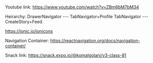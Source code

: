 Youtube link:
https://www.youtube.com/watch?v=ZBm6bM7bM34

Heirarchy:
DrawerNavigator --- TabNavigator+Profile
TabNavigator ---CreateStory+Feed 


https://ionic.io/ionicons

Navigation Container:
https://reactnavigation.org/docs/navigation-container/


Snack link:
https://snack.expo.io/@komalgolani/v3-class-81
